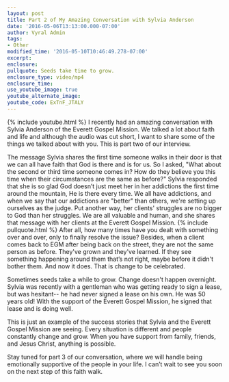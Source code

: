 ```yaml
---
layout: post
title: Part 2 of My Amazing Conversation with Sylvia Anderson
date: '2016-05-06T13:13:00.000-07:00'
author: Vyral Admin
tags:
- Other
modified_time: '2016-05-10T10:46:49.278-07:00'
excerpt:
enclosure:
pullquote: Seeds take time to grow.
enclosure_type: video/mp4
enclosure_time:
use_youtube_image: true
youtube_alternate_image:
youtube_code: ExTnF_JTALY
---
```

{% include youtube.html %}
I recently had an amazing conversation with Sylvia Anderson of the Everett Gospel Mission. We talked a lot about faith and life and although the audio was cut short, I want to share some of the things we talked about with you. This is part two of our interview.

The message Sylvia shares the first time someone walks in their door is that we can all have faith that God is there and is for us. So I asked, "What about the second or third time someone comes in? How do they believe you this time when their circumstances are the same as before?" Sylvia responded that she is so glad God doesn’t just meet her in her addictions the first time around the mountain, He is there every time. We all have addictions, and when we say that our addictions are "better" than others, we're setting up ourselves as the judge. Put another way, her clients' struggles are no bigger to God than her struggles.  We are all valuable and human, and she shares that message with her clients at the Everett Gospel Mission.
{% include pullquote.html %}
After all, how many times have you dealt with something over and over, only to finally resolve the issue? Besides, when a client comes back to EGM after being back on the street, they are not the same person as before. They've grown and they've learned. If they see something happening around them that’s not right, maybe before it didn't bother them. And now it does. That is change to be celebrated.

Sometimes seeds take a while to grow. Change doesn't happen overnight. Sylvia was recently with a gentleman who was getting ready to sign a lease, but was hesitant-- he had never signed a lease on his own. He was 50 years old! With the support of the Everett Gospel Mission, he signed that lease and is doing well.

This is just an example of the success stories that Sylvia and the Everett Gospel Mission are seeing. Every situation is different and people constantly change and grow. When you have support from family, friends, and Jesus Christ, anything is possible.

Stay tuned for part 3 of our conversation, where we will handle being emotionally supportive of the people in your life. I can’t wait to see you soon on the next step of this faith walk.
